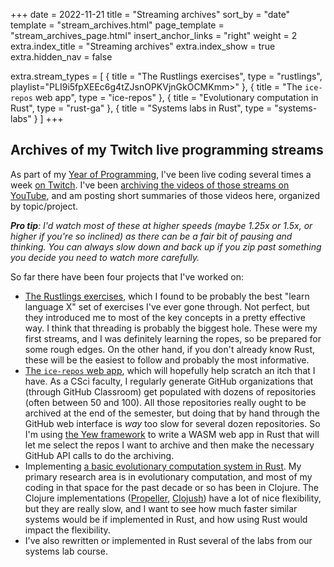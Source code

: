 +++
date = 2022-11-21
title = "Streaming archives"
sort_by = "date"
template = "stream_archives.html"
page_template = "stream_archives_page.html"
insert_anchor_links = "right"
weight = 2
extra.index_title = "Streaming archives"
extra.index_show = true
extra.hidden_nav = false

extra.stream_types = [
  { title = "The Rustlings exercises", type = "rustlings", playlist="PLI9i5fpXEEc6g4tZJsnOPKVjnGkOCMKmm>" },
  { title = "The `ice-repos` web app", type = "ice-repos" },
  { title = "Evolutionary computation in Rust", type = "rust-ga" },
  { title = "Systems labs in Rust", type = "systems-labs" }
]
+++

## Archives of my Twitch live programming streams

As part of my [Year of Programming](/), I've been live coding several
times a week [on Twitch](https://Twitch.tv/NicMcPhee). I've been [archiving
the videos of those streams on YouTube](https://www.youtube.com/channel/UC5tGIQti2UYfCSI9aUeSZFQ),
and am posting short summaries of those videos here, organized by topic/project.

_**Pro tip**: I'd watch most of these at higher speeds (maybe 1.25x or 1.5x, or higher if
you're so inclined) as there can be a fair bit of pausing and thinking. You can always
slow down and back up if you zip past something you decide you need to watch more carefully._

So far there have been four projects that I've worked on:

- [The Rustlings exercises](https://github.com/rust-lang/rustlings),
  which I found to be probably the best "learn language X"
  set of exercises I've ever gone through. Not perfect, but they introduced me to most
  of the key concepts in a pretty effective way. I think that threading is probably
  the biggest hole. These were my first streams, and I was definitely learning the ropes,
  so be prepared for some rough edges. On the other hand, if you don't already know Rust,
  these will be the easiest to follow and probably the most informative.
- [The `ice-repos` web app](https://github.com/NicMcPhee/ice-repos),
  which will hopefully help scratch an itch that I have. As a
  CSci faculty, I regularly generate GitHub organizations that (through GitHub Classroom)
  get populated with dozens of repositories (often between 50 and 100). All those repositories
  really ought to be archived at the end of the semester, but doing that by hand through
  the GitHub web interface is _way_ too slow for several dozen repositories. So I'm using
  [the Yew framework](https://yew.rs) to write a WASM web app in Rust that will let me
  select the repos I want to archive and then make the necessary GitHub API calls to do
  the archiving.
- Implementing [a basic evolutionary computation system in Rust](https://GitHub.com/NicMcPhee/rust-ga).
  My primary research area is in evolutionary computation, and most of my coding in that space
  for the past decade or so has been in Clojure. The Clojure implementations
  ([Propeller](https://github.com/lspector/propeller), [Clojush](https://github.com/lspector/Clojush))
  have a lot of nice flexibility, but they are really slow, and I want to see how much faster
  similar systems would be if implemented in Rust, and how using Rust would impact the flexibility.
- I've also rewritten or implemented in Rust several of the labs from our systems lab course.
